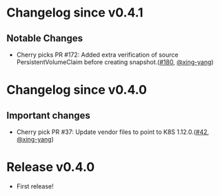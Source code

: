 # Changelog since v0.4.1

## Notable Changes

- Cherry picks PR #172: Added extra verification of source PersistentVolumeClaim before creating snapshot.([#180](https://github.com/kubernetes-csi/external-snapshotter/pull/180), [@xing-yang](https://github.com/xing-yang))

# Changelog since v0.4.0

## Important changes

- Cherry pick PR #37: Update vendor files to point to K8S 1.12.0.([#42](https://github.com/kubernetes-csi/external-snapshotter/pull/42), [@xing-yang](https://github.com/xing-yang))

# Release v0.4.0
- First release!
